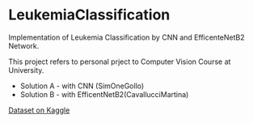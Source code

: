# LeukemiaClassification
Implementation of Leukemia Classification by CNN and EfficenteNetB2 Network.

This project refers to personal prject to Computer Vision Course at University.

* Solution A - with CNN (SimOneGollo)
* Solution B - with EfficentNetB2(CavallucciMartina)



[Dataset on Kaggle](https://ww2w.kaggle.com/andrewmvd/leukemia-classification)
